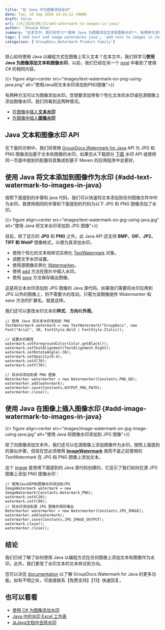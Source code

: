 ```yaml
---
title: "在 Java 中为图像添加水印"
date: Tue, 15 Sep 2020 14:16:12 +0000
draft: false
url: /zh/2020/09/15/add-watermark-to-images-in-java/
author: 'Shoaib Khan'
summary: "在本文中，我们将学习**使用 Java 为图像添加文本和图像水印**。有两种方法可以为图像添加水印。您想要添加带有个性化文本的水印或在源图像上添加图像水印。我们将看到这两种情况。目前，除了 JPG 和 PNG，此 Java API 还支持 BMP、GIF、JP2、TIFF 和 WebP 图像格式，以便在其上添加水印。我们还可以更改水印文本的样式、方向和外观。"
tags: ['add text and image watermarks java', 'add text to images in Java', 'image watermarks in Java', 'text watermarks in Java']
categories: ['GroupDocs.Watermark Product Family']
---
```


担心如何使用 Java 以编程方式在图像上写入文本？在本文中，我们将学习**使用 Java 为图像添加文本和图像水印**。以前，我们已经在另一个 [post][1] 中看到了使用 C# 的相同内容。



{{< figure align=center src="images/text-watermark-on-png-using-java.png" alt="使用Java将文本水印添加到PNG图像">}}


有两种方法可以为图像添加水印。您想要添加带有个性化文本的水印或在源图像上添加图像水印。我们将看到这两种情况。

* [在图像中插入**文本水印**][2]
* [在图像中插入**图像水印**][3]

## Java 文本和图像水印 API

在下面的示例中，我们将使用 [GroupDocs.Watermark for Java][4] API 为 JPG 和 PNG 图像添加基于文本和图像的水印。如果您从下载部分 [下载][5] 水印 API 或使用同一页面中提到的配置将其集成到基于 Maven 的应用程序中会更好。

## 使用 Java 将文本添加到图像作为水印 {#add-text-watermark-to-images-in-java}

按照下面提到的步骤和 java 代码，我们可以快速将文本添加到任何图像文件中作为水印。我使用相同的步骤和下面提到的代码为以下 JPG 和 PNG 图像添加了水印。



{{< figure align=center src="images/text-watermark-on-jpg-using-java.jpg" alt="使用 Java 将文本水印添加到 JPG 图像">}}


目前，除了显示的 **JPG** 和 **PNG** 之外，此 Java API 还支持 **BMP、GIF、JP2、TIFF 和 WebP** 图像格式，以便为其添加水印。

* 使用个性化的文本和样式实例化 [TextWatermark][6] 对象。
* 调整文字水印设置。
* 使用源图像实例化 [Watermarker][7]。
* 使用 [add][8] 方法在图片中插入水印。
* 使用 [save][9] 方法保存输出图像。

这是将文本水印添加到 JPG 图像的 Java 源代码。如果我们需要将水印应用到 JPG 以外的图像上，则不需要大的改动。只需为该图像提供 _Watermarker_ 和 _save_ 方法的扩展名。就是这样。

我们还可以更改水印文本的**样式**、**方向**和**外观**。

```
// 使用 Java 将文本水印添加到 PNG
TextWatermark watermark = new TextWatermark("GroupDocs", new Font("Arial", 30, FontStyle.Bold | FontStyle.Italic));

// 设置水印属性
watermark.setForegroundColor(Color.getBlack());
watermark.setTextAlignment(TextAlignment.Right);
watermark.setRotateAngle(-30);
watermark.setOpacity(0.4);
watermark.setX(70);
watermark.setY(70);

// 将水印添加到源 PNG 图像
Watermarker watermarker = new Watermarker(Constants.PNG_GD);
watermarker.add(watermark);
watermarker.save(Constants.OUTPUT_PNG_PATH);
watermarker.close();
```

## 使用 Java 在图像上插入图像水印 {#add-image-watermark-to-images-in-java}



{{< figure align=center src="images/image-watermark-on-jpg-image-using-java.jpg" alt="使用 Java 将图像水印添加到 JPG 图像">}}


除了向图像添加文本外，我们还可以在源图像上添加图像作为水印。按照上面提到的类似步骤，但现在您必须使用 **[ImageWatermark][10]** 类而不是之前使用的 _TextWatermark_ 在 JPG 和 PNG 图像上添加文本。

这个 [image][11] 是使用下面提到的 Java 源代码创建的，它显示了我们如何在源 JPG 图像上添加 PNG 图像水印：

```
// 使用Java将PNG图像水印添加到JPG
ImageWatermark watermark = new ImageWatermark(Constants.Watermark_PNG);
watermark.setX(20);
watermark.setY(80);
// 将水印添加到源 JPG 图像并保存输出
Watermarker watermarker = new Watermarker(Constants.JPG_IMAGE);
watermarker.add(watermark);
watermarker.save(Constants.JPG_IMAGE_OUTPUT);
watermark.close();
watermarker.close();
```

## 结论

我们已经了解了如何使用 Java 以编程方式在任何图像上添加文本和图像作为水印。此外，我们更改了水印文本的文本样式和方向。

您可以浏览 [documentation][12] 以了解 GroupDocs.Watermark for Java 的更多功能。如有不明之处，可直接联系【免费支持】【13】快速回复，

## 也可以看看

* [使用 C# 为图像添加水印][14]
* [Java 中的水印 Excel 工作表][15]
* [从Java文档中去除水印][16]







[1]: https://blog.groupdocs.com/2019/10/21/add-watermark-to-images-using-csharp-dotnet-api/
[2]: https://blog.groupdocs.com/2020/09/15/add-watermark-to-images-in-java/#add-text-watermark-to-images-in-java
[3]: https://blog.groupdocs.com/2020/09/15/add-watermark-to-images-in-java/#add-image-watermark-to-images-in-java
[4]: https://products.groupdocs.com/watermark/java
[5]: https://downloads.groupdocs.com/watermark/java
[6]: https://apireference.groupdocs.com/watermark/java/com.groupdocs.watermark.watermarks/TextWatermark
[7]: https://apireference.groupdocs.com/watermark/java/com.groupdocs.watermark/Watermarker
[8]: https://apireference.groupdocs.com/watermark/java/com.groupdocs.watermark/Watermarker#add(com.groupdocs.watermark.Watermark)
[9]: https://apireference.groupdocs.com/watermark/java/com.groupdocs.watermark/Watermarker#save(java.lang.String)
[10]: https://apireference.groupdocs.com/watermark/java/com.groupdocs.watermark.watermarks/ImageWatermark
[11]: https://blog.groupdocs.com/wp-content/uploads/sites/4/2020/09/image-watermark-on-jpg-image-using-java.jpg
[12]: https://docs.groupdocs.com/watermark/java/
[13]: https://forum.groupdocs.com/c/watermark
[14]: https://blog.groupdocs.com/2020/12/20/add-watermark-to-images-using-csharp-dotnet/
[15]: https://blog.groupdocs.com/2021/11/10/watermark-excel-sheets-in-java/
[16]: https://blog.groupdocs.com/2020/11/30/find-and-remove-watermarks-from-documents-in-java/



